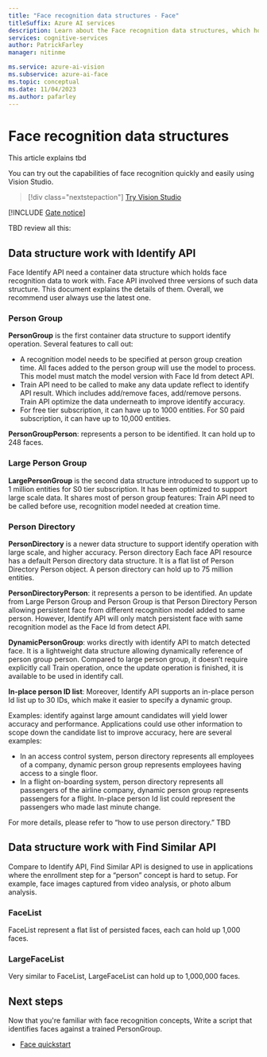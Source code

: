 ```yaml
---
title: "Face recognition data structures - Face"
titleSuffix: Azure AI services
description: Learn about the Face recognition data structures, which hold data on faces and persons.
services: cognitive-services
author: PatrickFarley
manager: nitinme

ms.service: azure-ai-vision
ms.subservice: azure-ai-face
ms.topic: conceptual
ms.date: 11/04/2023
ms.author: pafarley
---
```


# Face recognition data structures

This article explains tbd

You can try out the capabilities of face recognition quickly and easily using Vision Studio.
> [!div class="nextstepaction"]
> [Try Vision Studio](https://portal.vision.cognitive.azure.com/)

[!INCLUDE [Gate notice](./includes/identity-gate-notice.md)]

TBD review all this:
## Data structure work with Identify API 

Face Identify API need a container data structure which holds face recognition data to work with. Face API involved three versions of such data structure. This document explains the details of them. Overall, we recommend user always use the latest one. 

### Person Group 

**PersonGroup** is the first container data structure to support identify operation. Several features to call out: 
- A recognition model needs to be specified at person group creation time. All faces added to the person group will use the model to process. This model must match the model version with Face Id from detect API. 
- Train API need to be called to make any data update reflect to identify API result. Which includes add/remove faces, add/remove persons. Train API optimize the data underneath to improve identify accuracy. 
- For free tier subscription, it can have up to 1000 entities. For S0 paid subscription, it can have up to 10,000 entities.  

**PersonGroupPerson**: represents a person to be identified.  It can hold up to 248 faces.    

### Large Person Group 

**LargePersonGroup** is the second data structure introduced to support up to 1 million entities for S0 tier subscription. It has been optimized to support large scale data. It shares most of person group features: Train API need to be called before use, recognition model needed at creation time.  

### Person Directory 

**PersonDirectory** is a newer data structure to support identify operation with large scale, and higher accuracy. Person directory Each face API resource has a default Person directory data structure. It is a flat list of Person Directory Person object. A person directory can hold up to 75 million entities. 

**PersonDirectoryPerson**: it represents a person to be identified. An update from Large Person Group and Person Group is that Person Directory Person allowing persistent face from different recognition model added to same person. However, Identify API will only match persistent face with same recognition model as the Face Id from detect API. 

**DynamicPersonGroup**: works directly with identify API to match detected face. It is a lightweight data structure allowing dynamically reference of person group person. Compared to large person group, it doesn’t require explicitly call Train operation, once the update operation is finished, it is available to be used in identify call.   

**In-place person ID list**: Moreover, Identify API supports an in-place person Id list up to 30 IDs, which make it easier to specify a dynamic group. 

Examples: identify against large amount candidates will yield lower accuracy and performance. Applications could use other information to scope down the candidate list to improve accuracy, here are several examples: 
- In an access control system, person directory represents all employees of a company, dynamic person group represents employees having access to a single floor. 
- In a flight on-boarding system, person directory represents all passengers of the airline company, dynamic person group represents passengers for a flight. In-place person Id list could represent the passengers who made last minute change.  

For more details, please refer to “how to use person directory.” TBD

## Data structure work with Find Similar API 

Compare to Identify API, Find Similar API is designed to use in applications where the enrollment step for a “person” concept is hard to setup. For example, face images captured from video analysis, or photo album analysis. 

### FaceList 

FaceList represent a flat list of persisted faces, each can hold up 1,000 faces.  

### LargeFaceList 

Very similar to FaceList, LargeFaceList can hold up to 1,000,000 faces. 

## Next steps

Now that you're familiar with face recognition concepts, Write a script that identifies faces against a trained PersonGroup.

* [Face quickstart](./quickstarts-sdk/identity-client-library.md)
